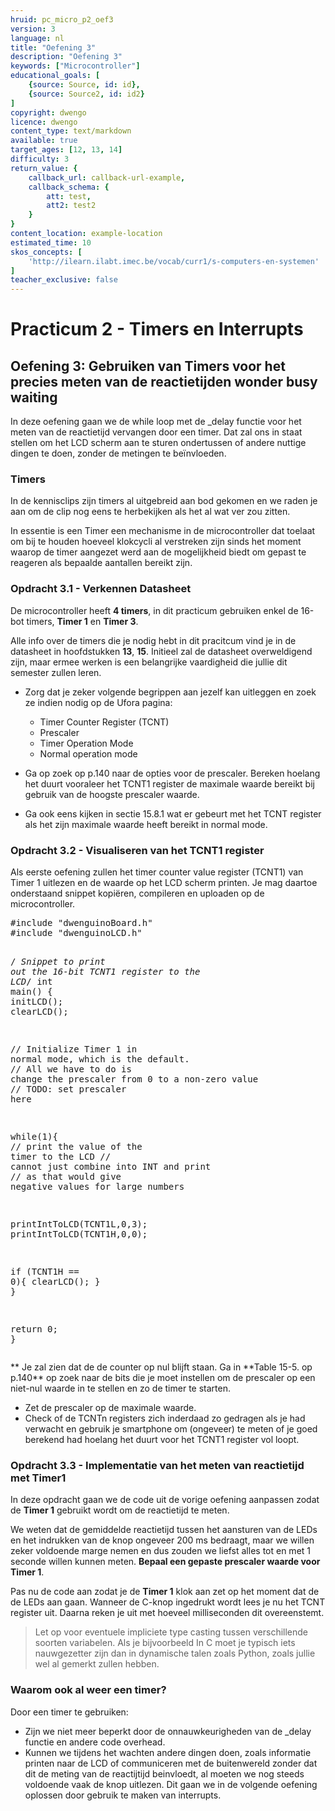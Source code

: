 ```yaml
---
hruid: pc_micro_p2_oef3
version: 3
language: nl
title: "Oefening 3"
description: "Oefening 3"
keywords: ["Microcontroller"]
educational_goals: [
    {source: Source, id: id}, 
    {source: Source2, id: id2}
]
copyright: dwengo
licence: dwengo
content_type: text/markdown
available: true
target_ages: [12, 13, 14]
difficulty: 3
return_value: {
    callback_url: callback-url-example,
    callback_schema: {
        att: test,
        att2: test2
    }
}
content_location: example-location
estimated_time: 10
skos_concepts: [
    'http://ilearn.ilabt.imec.be/vocab/curr1/s-computers-en-systemen'
]
teacher_exclusive: false
---
```

# Practicum 2 - Timers en Interrupts

## Oefening 3: Gebruiken van Timers voor het precies meten van de reactietijden wonder busy waiting

In deze oefening gaan we de while loop met de _delay functie voor het meten van de reactietijd vervangen door een timer. Dat zal ons in staat stellen om het LCD scherm aan te sturen ondertussen of andere nuttige dingen te doen, zonder de metingen te beïnvloeden.


### Timers

In de kennisclips zijn timers al uitgebreid aan bod gekomen en we raden je aan om de clip nog eens te herbekijken als het al wat ver zou zitten.

In essentie is een Timer een mechanisme in de microcontroller dat toelaat om bij te houden hoeveel klokcycli al verstreken zijn sinds het moment waarop de timer aangezet werd aan de mogelijkheid biedt om gepast te reageren als bepaalde aantallen bereikt zijn.


### Opdracht 3.1 - Verkennen Datasheet

De microcontroller heeft **4 timers**, in dit practicum gebruiken enkel de 16-bot timers, **Timer 1** en **Timer 3**.

Alle info over de timers die je nodig hebt in dit pracitcum vind je in de datasheet in hoofdstukken **13**, **15**. Initieel zal de datasheet overweldigend zijn, maar ermee werken is een belangrijke vaardigheid die jullie dit semester zullen leren.

* Zorg dat je zeker volgende begrippen aan jezelf kan uitleggen en zoek ze indien nodig op de Ufora pagina:
    * Timer Counter Register (TCNT)
    * Prescaler
    * Timer Operation Mode
    * Normal operation mode

* Ga op zoek op p.140 naar de opties voor de prescaler. Bereken hoelang het duurt vooraleer het TCNT1 register de maximale waarde bereikt bij gebruik van de hoogste prescaler waarde.

* Ga ook eens kijken in sectie 15.8.1 wat er gebeurt met het TCNT register als het zijn maximale waarde heeft bereikt in normal mode.


### Opdracht 3.2 - Visualiseren van het TCNT1 register

Als eerste oefening zullen het timer counter value register (TCNT1) van Timer 1 uitlezen en de waarde op het LCD scherm printen. Je mag daartoe onderstaand snippet kopiëren, compileren en uploaden op de microcontroller.

<div class="highlight highlight-source-c">
<pre>#<span class="pl-k">include</span> <span class="pl-s"><span class="pl-pds">"</span>dwenguinoBoard.h<span class="pl-pds">"</span></span>
#<span class="pl-k">include</span> <span class="pl-s"><span class="pl-pds">"</span>dwenguinoLCD.h<span class="pl-pds">"</span></span>

<span class="pl-c"><span class="pl-c">/*</span> Snippet to print out the 16-bit TCNT1 register to the LCD<span class="pl-c">*/</span></span>
<span class="pl-k">int</span> <span class="pl-en">main</span>() {
    <span class="pl-c1">initLCD</span>();
    <span class="pl-c1">clearLCD</span>();

   <span class="pl-c"><span class="pl-c">//</span> Initialize Timer 1 in normal mode, which is the default.</span>
    <span class="pl-c"><span class="pl-c">//</span> All we have to do is change the prescaler from 0 to a non-zero value</span>
    <span class="pl-c"><span class="pl-c">//</span> TODO: set prescaler here</span>

   <span class="pl-k">while</span>(<span class="pl-c1">1</span>){
        <span class="pl-c"><span class="pl-c">//</span> print the value of the timer to the LCD</span>
        <span class="pl-c"><span class="pl-c">//</span> cannot just combine into INT and print</span>
        <span class="pl-c"><span class="pl-c">//</span> as that would give negative values for large numbers</span>

   <span class="pl-c1">printIntToLCD</span>(TCNT1L,<span class="pl-c1">0</span>,<span class="pl-c1">3</span>);
        <span class="pl-c1">printIntToLCD</span>(TCNT1H,<span class="pl-c1">0</span>,<span class="pl-c1">0</span>);

   <span class="pl-k">if</span> (TCNT1H == <span class="pl-c1">0</span>){
            <span class="pl-c1">clearLCD</span>();
        }
    }

   <span class="pl-k">return</span> <span class="pl-c1">0</span>;
}</pre>
</div>
**
Je zal zien dat de de counter op nul blijft staan. Ga in **Table 15-5. op p.140** op zoek naar de bits die je moet instellen om de prescaler op een niet-nul waarde in te stellen en zo de timer te starten.

* Zet de prescaler op de maximale waarde.
* Check of de TCNTn registers zich inderdaad zo gedragen als je had verwacht en gebruik je smartphone om (ongeveer) te meten of je goed berekend had hoelang het duurt voor het TCNT1 register vol loopt.


### Opdracht 3.3 - Implementatie van het meten van reactietijd met Timer1

In deze opdracht gaan we de code uit de vorige oefening aanpassen zodat de **Timer 1** gebruikt wordt om de reactietijd te meten.

We weten dat de gemiddelde reactietijd tussen het aansturen van de LEDs en het indrukken van de knop ongeveer 200 ms bedraagt, maar we willen zeker voldoende marge nemen en dus zouden we liefst alles tot en met 1 seconde willen kunnen meten. **Bepaal een gepaste prescaler waarde voor Timer 1**.

Pas nu de code aan zodat je de **Timer 1** klok aan zet op het moment dat de de LEDs aan gaan. Wanneer de C-knop ingedrukt wordt lees je nu het TCNT register uit. Daarna reken je uit met hoeveel milliseconden dit overeenstemt.

> Let op voor eventuele impliciete type casting tussen verschillende soorten variabelen. Als je bijvoorbeeld In C moet je typisch iets nauwgezetter zijn dan in dynamische talen zoals Python, zoals jullie wel al gemerkt zullen hebben.


### Waarom ook al weer een timer?

Door een timer te gebruiken:

* Zijn we niet meer beperkt door de onnauwkeurigheden van de _delay functie en andere code overhead.
* Kunnen we tijdens het wachten andere dingen doen, zoals informatie printen naar de LCD of communiceren met de buitenwereld zonder dat dit de meting van de reactijtijd beinvloedt, al moeten we nog steeds voldoende vaak de knop uitlezen. Dit gaan we in de volgende oefening oplossen door gebruik te maken van interrupts.